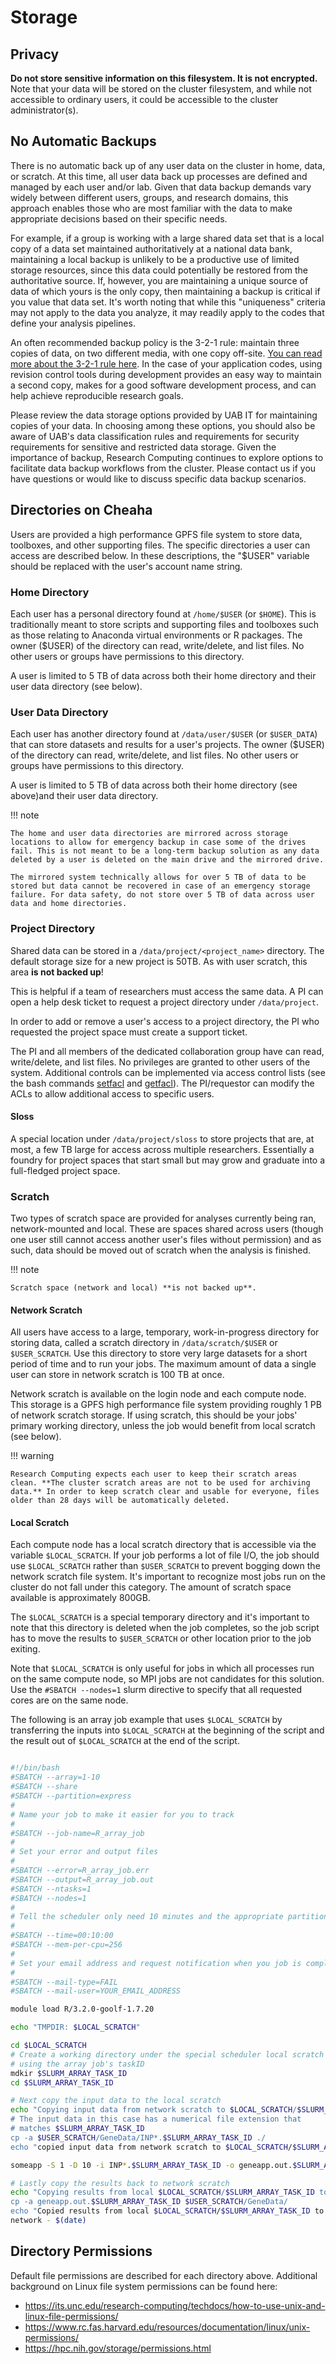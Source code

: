# Storage

## Privacy

**Do not store sensitive information on this filesystem. It is not encrypted.** Note that your data will be stored on the cluster filesystem, and while not accessible to ordinary users, it could be accessible to the cluster administrator(s).

## No Automatic Backups

There is no automatic back up of any user data on the cluster in home, data, or scratch. At this time, all user data back up processes are defined and managed by each user and/or lab. Given that data backup demands vary widely between different users, groups, and research domains, this approach enables those who are most familiar with the data to make appropriate decisions based on their specific needs.

For example, if a group is working with a large shared data set that is a local copy of a data set maintained authoritatively at a national data bank, maintaining a local backup is unlikely to be a productive use of limited storage resources, since this data could potentially be restored from the authoritative source. If, however, you are maintaining a unique source of data of which yours is the only copy, then maintaining a backup is critical if you value that data set. It's worth noting that while this "uniqueness" criteria may not apply to the data you analyze, it may readily apply to the codes that define your analysis pipelines.

An often recommended backup policy is the 3-2-1 rule: maintain three copies of data, on two different media, with one copy off-site. [You can read more about the 3-2-1 rule here](https://www.backblaze.com/blog/the-3-2-1-backup-strategy/). In the case of your application codes, using revision control tools during
development provides an easy way to maintain a second copy, makes for a good software development process, and can help achieve reproducible research goals.

Please review the data storage options provided by UAB IT for maintaining copies of your data. In choosing among these options, you should also be aware of UAB's data classification rules and requirements for security requirements for sensitive and restricted data storage. Given the importance of backup, Research Computing continues to explore options to facilitate data backup workflows from the cluster. Please contact us if you have questions or would like to discuss specific data backup scenarios.

## Directories on Cheaha

Users are provided a high performance GPFS file system to store data, toolboxes, and other supporting files. The specific directories a user can access are described below. In these descriptions, the "$USER" variable should be replaced with the user's account name string.

### Home Directory

Each user has a personal directory found at `/home/$USER` (or `$HOME`). This is traditionally meant to store scripts and supporting files and toolboxes such as those relating to Anaconda virtual environments or R packages. The owner ($USER) of the directory can read, write/delete, and list files. No other users or groups have permissions to this directory.

A user is limited to 5 TB of data across both their home directory and their user data directory (see below).

### User Data Directory

Each user has another directory found at `/data/user/$USER` (or `$USER_DATA`) that can store datasets and results for a user's projects. The owner ($USER) of the directory can read, write/delete, and list files. No other users or groups have permissions to this directory.

A user is limited to 5 TB of data across both their home directory (see above)and their user data directory.

<!-- markdownlint-disable MD046 -->
!!! note

    The home and user data directories are mirrored across storage locations to allow for emergency backup in case some of the drives fail. This is not meant to be a long-term backup solution as any data deleted by a user is deleted on the main drive and the mirrored drive.

    The mirrored system technically allows for over 5 TB of data to be stored but data cannot be recovered in case of an emergency storage failure. For data safety, do not store over 5 TB of data across user data and home directories.
<!-- markdownlint-enable MD046 -->

### Project Directory

Shared data can be stored in a `/data/project/<project_name>` directory. The default storage size for a new project is 50TB. As with user scratch, this area **is not backed up**!

This is helpful if a team of researchers must access the same data. A PI can open a help desk ticket to request a project directory under `/data/project`.

In order to add or remove a user's access to a project directory, the PI who requested the project space must create a support ticket.

The PI and all members of the dedicated collaboration group have can read, write/delete, and list files. No privileges are granted to other users of the system. Additional controls can be implemented via access control lists (see the bash commands [setfacl](https://linux.die.net/man/1/setfacl) and [getfacl](https://linux.die.net/man/1/getfacl)). The PI/requestor can modify the ACLs to allow additional access to specific users.

#### Sloss

A special location under `/data/project/sloss` to store projects that are, at most, a few TB large for access across multiple researchers. Essentially a foundry for project spaces that start small but may grow and graduate into a full-fledged project space.

### Scratch

Two types of scratch space are provided for analyses currently being ran, network-mounted and local. These are spaces shared across users (though one user still cannot access another user's files without permission) and as such, data should be moved out of scratch when the analysis is finished.

<!-- markdownlint-disable MD046 -->
!!! note

    Scratch space (network and local) **is not backed up**.
<!-- markdownlint-enable MD046 -->

#### Network Scratch

All users have access to a large, temporary, work-in-progress directory for storing data, called a scratch directory in `/data/scratch/$USER` or `$USER_SCRATCH`. Use this directory to store very large datasets for a short period of time and to run your jobs. The maximum amount of data a single user can store in network scratch is 100 TB at once.

Network scratch is available on the login node and each compute node. This storage is a GPFS high performance file system providing roughly 1 PB of network scratch storage. If using scratch, this should be your jobs' primary working directory, unless the job would benefit from local scratch (see below).

<!-- markdownlint-disable MD046 -->
!!! warning

    Research Computing expects each user to keep their scratch areas clean. **The cluster scratch areas are not to be used for archiving data.** In order to keep scratch clear and usable for everyone, files older than 28 days will be automatically deleted.
<!-- markdownlint-enable MD046 -->

#### Local Scratch

Each compute node has a local scratch directory that is accessible via the variable `$LOCAL_SCRATCH`. If your job performs a lot of file I/O, the job should use `$LOCAL_SCRATCH` rather than `$USER_SCRATCH` to prevent bogging down the network scratch file system. It's important to recognize most jobs run on the cluster do not fall under this category. The amount of scratch space available is approximately 800GB.

The `$LOCAL_SCRATCH` is a special temporary directory and it's important to note that this directory is deleted when the job completes, so the job script has to move the results to `$USER_SCRATCH` or other location prior to the job exiting.

Note that `$LOCAL_SCRATCH` is only useful for jobs in which all processes run on the same compute node, so MPI jobs are not candidates for this solution. Use the `#SBATCH --nodes=1` slurm directive to specify that all requested cores are on the same node.

The following is an array job example that uses `$LOCAL_SCRATCH` by transferring the inputs into `$LOCAL_SCRATCH` at the beginning of the script and the result out of `$LOCAL_SCRATCH` at the end of the script.

``` bash

#!/bin/bash
#SBATCH --array=1-10
#SBATCH --share
#SBATCH --partition=express
#
# Name your job to make it easier for you to track
#
#SBATCH --job-name=R_array_job
#
# Set your error and output files
#
#SBATCH --error=R_array_job.err
#SBATCH --output=R_array_job.out
#SBATCH --ntasks=1
#SBATCH --nodes=1
#
# Tell the scheduler only need 10 minutes and the appropriate partition
#
#SBATCH --time=00:10:00
#SBATCH --mem-per-cpu=256
#
# Set your email address and request notification when you job is complete or if it fails
#
#SBATCH --mail-type=FAIL
#SBATCH --mail-user=YOUR_EMAIL_ADDRESS

module load R/3.2.0-goolf-1.7.20

echo "TMPDIR: $LOCAL_SCRATCH"

cd $LOCAL_SCRATCH
# Create a working directory under the special scheduler local scratch directory
# using the array job's taskID
mdkir $SLURM_ARRAY_TASK_ID
cd $SLURM_ARRAY_TASK_ID

# Next copy the input data to the local scratch
echo "Copying input data from network scratch to $LOCAL_SCRATCH/$SLURM_ARRAY_TASK_ID - $(date)
# The input data in this case has a numerical file extension that
# matches $SLURM_ARRAY_TASK_ID
cp -a $USER_SCRATCH/GeneData/INP*.$SLURM_ARRAY_TASK_ID ./
echo "copied input data from network scratch to $LOCAL_SCRATCH/$SLURM_ARRAY_TASK_ID - $(date)

someapp -S 1 -D 10 -i INP*.$SLURM_ARRAY_TASK_ID -o geneapp.out.$SLURM_ARRAY_TASK_ID

# Lastly copy the results back to network scratch
echo "Copying results from local $LOCAL_SCRATCH/$SLURM_ARRAY_TASK_ID to network - $(date)
cp -a geneapp.out.$SLURM_ARRAY_TASK_ID $USER_SCRATCH/GeneData/
echo "Copied results from local $LOCAL_SCRATCH/$SLURM_ARRAY_TASK_ID to
network - $(date)

```

## Directory Permissions

Default file permissions are described for each directory above.
Additional background on Linux file system permissions can be found
here:

- <https://its.unc.edu/research-computing/techdocs/how-to-use-unix-and-linux-file-permissions/>
- <https://www.rc.fas.harvard.edu/resources/documentation/linux/unix-permissions/>
- <https://hpc.nih.gov/storage/permissions.html>
